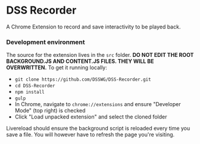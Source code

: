 # DSS Recorder
A Chrome Extension to record and save interactivity to be played back.

### Development environment
The source for the extension lives in the `src` folder. 
**DO NOT EDIT THE ROOT BACKGROUND.JS AND CONTENT.JS FILES. THEY WILL BE OVERWRITTEN.**
To get it running locally:

* `git clone https://github.com/DSSWG/DSS-Recorder.git`
* `cd DSS-Recorder`
* `npm install`
* `gulp`
* In Chrome, navigate to `chrome://extensions` and ensure "Developer Mode" (top right) is checked
* Click "Load unpacked extension" and select the cloned folder

Livereload should ensure the background script is reloaded every time you save a file. You will however have to refresh the page you're visiting.
